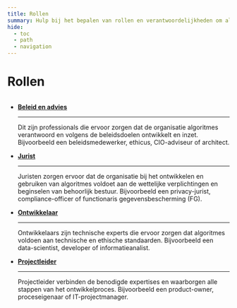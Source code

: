 ```yaml
---
title: Rollen
summary: Hulp bij het bepalen van rollen en verantwoordelijkheden om als overheid verantwoordelijk om te gaan met algoritmes.
hide:
  - toc
  - path
  - navigation
---
```


# Rollen

<div style="margin-top:32px;" class="grid cards" markdown>

-  [__Beleid en advies__](beleid-en-advies.md)

    ---

    Dit zijn professionals die ervoor zorgen dat de organisatie algoritmes verantwoord en volgens de beleidsdoelen ontwikkelt en inzet. Bijvoorbeeld een beleidsmedewerker, ethicus, CIO-adviseur of architect.


-   [__Jurist__](jurist.md)

    ---

    Juristen zorgen ervoor dat de organisatie bij het ontwikkelen en gebruiken van algoritmes voldoet aan de wettelijke verplichtingen en beginselen van behoorlijk bestuur. Bijvoorbeeld een privacy-jurist, compliance-officer of functionaris gegevensbescherming (FG).

-   [__Ontwikkelaar__](ontwikkelaar.md)

    ---

    Ontwikkelaars zijn technische experts die ervoor zorgen dat algoritmes voldoen aan technische en ethische standaarden. Bijvoorbeeld een data-scientist, developer of informatieanalist.

-   [__Projectleider__](projectleider.md)

    ---

    Projectleider verbinden de benodigde expertises en waarborgen alle stappen van het ontwikkelproces. Bijvoorbeeld een product-owner, proceseigenaar of IT-projectmanager.


</div>
